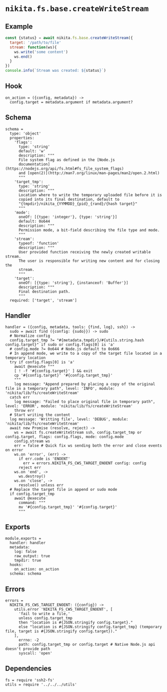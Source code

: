 
# `nikita.fs.base.createWriteStream`

## Example

```js
const {status} = await nikita.fs.base.createWriteStream({
  target: '/path/to/file'
  stream: function(ws){
    ws.write('some content')
    ws.end()
  }
})
console.info(`Stream was created: ${status}`)
```

## Hook

    on_action = ({config, metadata}) ->
      config.target = metadata.argument if metadata.argument?

## Schema

    schema =
      type: 'object'
      properties:
        'flags':
          type: 'string'
          default: 'w'
          description: """
          File system flag as defined in the [Node.js
          documentation](https://nodejs.org/api/fs.html#fs_file_system_flags)
          and [open(2)](http://man7.org/linux/man-pages/man2/open.2.html)
          """
        'target_tmp':
          type: 'string'
          description: """
          Location where to write the temporary uploaded file before it is
          copied into its final destination, default to
          "{tmpdir}/nikita_{YYMMDD}_{pid}_{rand}/{hash target}"
          """
        'mode':
          oneOf: [{type: 'integer'}, {type: 'string'}]
          default: 0o644
          description: """
          Permission mode, a bit-field describing the file type and mode.
          """
        'stream':
          typeof: 'function'
          description: """
          User provided function receiving the newly created writable stream.
          The user is responsible for writing new content and for closing the
          stream.
          """
        'target':
          oneOf: [{type: 'string'}, {instanceof: 'Buffer'}]
          description: """
          Final destination path.
          """
      required: ['target', 'stream']

## Handler

    handler = ({config, metadata, tools: {find, log}, ssh}) ->
      sudo = await find ({config: {sudo}}) -> sudo
      # Normalize config
      config.target_tmp ?= "#{metadata.tmpdir}/#{utils.string.hash config.target}" if sudo or config.flags[0] is 'a'
      # config.mode ?= 0o644 # Node.js default to 0o666
      # In append mode, we write to a copy of the target file located in a temporary location
      try if config.flags[0] is 'a'
        await @execute """
        [ ! -f '#{config.target}' ] && exit
        cp '#{config.target}' '#{config.target_tmp}'
        """
        log message: "Append prepared by placing a copy of the original file in a temporary path", level: 'INFO', module: 'nikita/lib/fs/createWriteStream'
      catch err
        log message: "Failed to place original file in temporary path", level: 'ERROR', module: 'nikita/lib/fs/createWriteStream'
        throw err
      # Start writing the content
      log message: 'Writting file', level: 'DEBUG', module: 'nikita/lib/fs/createWriteStream'
      await new Promise (resolve, reject) ->
        ws = await fs.createWriteStream ssh, config.target_tmp or config.target, flags: config.flags, mode: config.mode
        config.stream ws
        err = false # Quick fix ws sending both the error and close events on error
        ws.on 'error', (err) ->
          if err.code is 'ENOENT'
            err = errors.NIKITA_FS_CWS_TARGET_ENOENT config: config
          reject err
        ws.on 'end', ->
          ws.destroy()
        ws.on 'close', ->
          resolve() unless err
      # Replace the target file in append or sudo mode
      if config.target_tmp
        await @execute
          command: """
          mv '#{config.target_tmp}' '#{config.target}'
          """

## Exports

    module.exports =
      handler: handler
      metadata:
        log: false
        raw_output: true
        tmpdir: true
      hooks:
        on_action: on_action
      schema: schema

## Errors

    errors =
      NIKITA_FS_CWS_TARGET_ENOENT: ({config}) ->
        utils.error 'NIKITA_FS_CWS_TARGET_ENOENT', [
          'fail to write a file,'
          unless config.target_tmp
          then "location is #{JSON.stringify config.target}."
          else "location is #{JSON.stringify config.target_tmp} (temporary file, target is #{JSON.stringify config.target})."
        ],
          errno: -2
          path: config.target_tmp or config.target # Native Node.js api doesn't provide path
          syscall: 'open'

## Dependencies

    fs = require 'ssh2-fs'
    utils = require '../../../utils'
